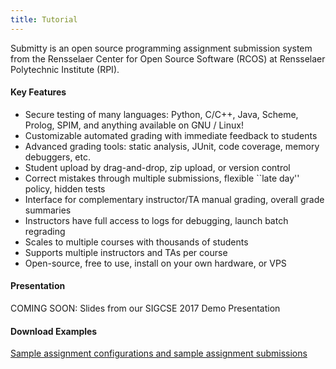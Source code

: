 ```yaml
---
title: Tutorial
---
```



Submitty is an open source programming assignment submission system
from the Rensselaer Center for Open Source Software (RCOS) at
Rensselaer Polytechnic Institute (RPI).


#### Key Features

*  Secure testing of many languages: Python, C/C++, Java, Scheme, Prolog, SPIM, and anything available on GNU / Linux!
*  Customizable automated grading with immediate feedback to students
*  Advanced grading tools: static analysis, JUnit, code coverage, memory debuggers, etc.
*  Student upload by drag-and-drop, zip upload, or version control
*  Correct mistakes through multiple submissions, flexible ``late day'' policy, hidden tests
*  Interface for complementary instructor/TA manual grading, overall grade summaries 
*  Instructors have full access to logs for debugging, launch batch regrading
*  Scales to multiple courses with thousands of students
*  Supports multiple instructors and TAs per course
*  Open-source, free to use, install on your own hardware, or VPS


#### Presentation

<!--
[Slides from our SIGCSE 2017 Demo Presentation](https://github.com/Submitty/Tutorial/something)
-->

COMING SOON:  Slides from our SIGCSE 2017 Demo Presentation

  


#### Download Examples

[Sample assignment configurations and sample assignment submissions](https://github.com/Submitty/Tutorial/archive/master.zip)



